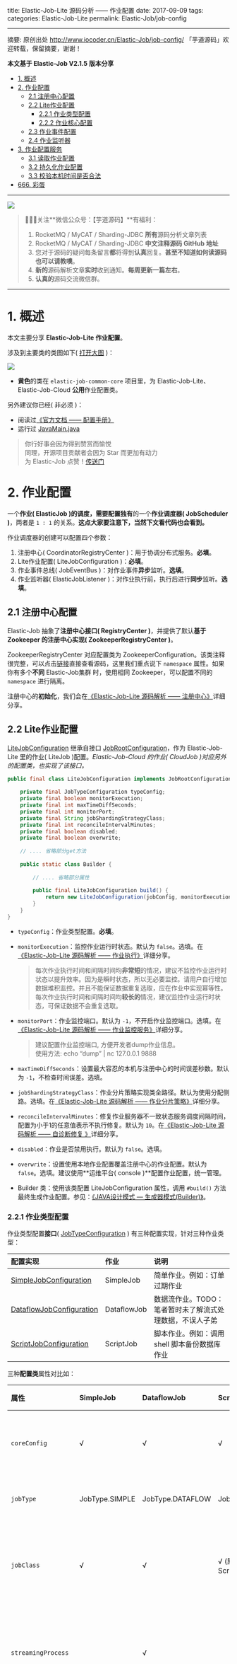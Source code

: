 title: Elastic-Job-Lite 源码分析 —— 作业配置
date: 2017-09-09
tags:
categories: Elastic-Job-Lite
permalink: Elastic-Job/job-config

-------

摘要: 原创出处 http://www.iocoder.cn/Elastic-Job/job-config/ 「芋道源码」欢迎转载，保留摘要，谢谢！

**本文基于 Elastic-Job V2.1.5 版本分享**

- [1. 概述](http://www.iocoder.cn/Elastic-Job/job-config/)
- [2. 作业配置](http://www.iocoder.cn/Elastic-Job/job-config/)
  - [2.1 注册中心配置](http://www.iocoder.cn/Elastic-Job/job-config/)
  - [2.2 Lite作业配置](http://www.iocoder.cn/Elastic-Job/job-config/)
    - [2.2.1 作业类型配置](http://www.iocoder.cn/Elastic-Job/job-config/)
    - [2.2.2 作业核心配置](http://www.iocoder.cn/Elastic-Job/job-config/)
  - [2.3 作业事件配置](http://www.iocoder.cn/Elastic-Job/job-config/)
  - [2.4 作业监听器](http://www.iocoder.cn/Elastic-Job/job-config/)
- [3. 作业配置服务](http://www.iocoder.cn/Elastic-Job/job-config/)
  - [3.1 读取作业配置](http://www.iocoder.cn/Elastic-Job/job-config/)
  - [3.2 持久化作业配置](http://www.iocoder.cn/Elastic-Job/job-config/)
  - [3.3 校验本机时间是否合法](http://www.iocoder.cn/Elastic-Job/job-config/)
- [666. 彩蛋](http://www.iocoder.cn/Elastic-Job/job-config/)

-------

![](http://www.iocoder.cn/images/common/wechat_mp_2017_07_31.jpg)

> 🙂🙂🙂关注**微信公众号：【芋道源码】**有福利：  
> 1. RocketMQ / MyCAT / Sharding-JDBC **所有**源码分析文章列表  
> 2. RocketMQ / MyCAT / Sharding-JDBC **中文注释源码 GitHub 地址**  
> 3. 您对于源码的疑问每条留言**都**将得到**认真**回复。**甚至不知道如何读源码也可以请教噢**。  
> 4. **新的**源码解析文章**实时**收到通知。**每周更新一篇左右**。  
> 5. **认真的**源码交流微信群。

-------

# 1. 概述

本文主要分享 **Elastic-Job-Lite 作业配置**。

涉及到主要类的类图如下( [打开大图](http://www.iocoder.cn/images/Elastic-Job/2017_09_09/01.png) )：

![](http://www.iocoder.cn/images/Elastic-Job/2017_09_09/01.png)

* **黄色**的类在 `elastic-job-common-core` 项目里，为 Elastic-Job-Lite、Elastic-Job-Cloud **公用**作业配置类。

另外建议你已经( 非必须 )：

* 阅读过[《官方文档 —— 配置手册》](http://dangdangdotcom.github.io/elastic-job/elastic-job-lite/02-guide/config-manual/)
* 运行过 [JavaMain.java](https://github.com/dangdangdotcom/elastic-job/blob/8926e94aa7c48dc635a36518da2c4b10194420a5/elastic-job-example/elastic-job-example-lite-java/src/main/java/com/dangdang/ddframe/job/example/JavaMain.java)

> 你行好事会因为得到赞赏而愉悦  
> 同理，开源项目贡献者会因为 Star 而更加有动力  
> 为 Elastic-Job 点赞！[传送门](https://github.com/dangdangdotcom/elastic-job/stargazers)

# 2. 作业配置

一个**作业( ElasticJob )**的调度，需要配置**独有**的一个**作业调度器( JobScheduler )**，两者是 `1 : 1` 的关系。**这点大家要注意下，当然下文看代码也会看到。**

作业调度器的创建可以配置四个参数：

1. 注册中心( CoordinatorRegistryCenter )：用于协调分布式服务。**必填**。
2. Lite作业配置( LiteJobConfiguration )：**必填**。
3. 作业事件总线( JobEventBus )：对作业事件**异步**监听。**选填**。
4. 作业监听器( ElasticJobListener )：对作业执行前，执行后进行**同步**监听。**选填**。

## 2.1 注册中心配置

Elastic-Job 抽象了**注册中心接口( RegistryCenter )**，并提供了默认**基于 Zookeeper 的注册中心实现( ZookeeperRegistryCenter )**。

ZookeeperRegistryCenter 对应配置类为 ZookeeperConfiguration。该类注释很完整，可以点击[链接](https://github.com/dangdangdotcom/elastic-job/blob/7dc099541a16de49f024fc59e46377a726be7f6b/elastic-job-common/elastic-job-common-core/src/main/java/com/dangdang/ddframe/job/reg/zookeeper/ZookeeperConfiguration.java)直接查看源码，这里我们重点说下 `namespace` 属性。如果你有多个**不同** Elastic-Job集群 时，使用相同 Zookeeper，可以配置不同的 `namespace` 进行隔离。

注册中心的**初始化**，我们会在[《Elastic-Job-Lite 源码解析 —— 注册中心》](http://www.iocoder.cn/Elastic-Job/reg-center-zookeeper/?self)详细分享。

## 2.2 Lite作业配置

[LiteJobConfiguration](https://github.com/dangdangdotcom/elastic-job/blob/6617853bf059df373e2cb6ce959038c583ae5064/elastic-job-lite/elastic-job-lite-core/src/main/java/com/dangdang/ddframe/job/lite/config/LiteJobConfiguration.java) 继承自接口 [JobRootConfiguration](https://github.com/dangdangdotcom/elastic-job/blob/6617853bf059df373e2cb6ce959038c583ae5064/elastic-job-common/elastic-job-common-core/src/main/java/com/dangdang/ddframe/job/config/JobRootConfiguration.java)，作为 Elastic-Job-Lite 里的作业( LiteJob )配置。*Elastic-Job-Cloud 的作业( CloudJob )对应另外的配置类，也实现了该接口。*

```Java
public final class LiteJobConfiguration implements JobRootConfiguration {
    
    private final JobTypeConfiguration typeConfig;
    private final boolean monitorExecution;
    private final int maxTimeDiffSeconds;
    private final int monitorPort;
    private final String jobShardingStrategyClass;
    private final int reconcileIntervalMinutes;
    private final boolean disabled;
    private final boolean overwrite;
    
    // .... 省略部分get方法
    
    public static class Builder {
    
        // .... 省略部分属性
    
        public final LiteJobConfiguration build() {
            return new LiteJobConfiguration(jobConfig, monitorExecution, maxTimeDiffSeconds, monitorPort, jobShardingStrategyClass, reconcileIntervalMinutes, disabled, overwrite);
        }
    }
}
```

* `typeConfig`：作业类型配置。**必填**。
* `monitorExecution`：监控作业运行时状态。默认为 `false`。选填。在[《Elastic-Job-Lite 源码解析 —— 作业执行》](http://www.iocoder.cn/Elastic-Job/job-execute/?self)详细分享。

    > 每次作业执行时间和间隔时间均**非常短**的情况，建议不监控作业运行时状态以提升效率。因为是瞬时状态，所以无必要监控。请用户自行增加数据堆积监控。并且不能保证数据重复选取，应在作业中实现幂等性。  
    每次作业执行时间和间隔时间均**较长的**情况，建议监控作业运行时状态，可保证数据不会重复选取。

* `monitorPort`：作业监控端口。默认为 `-1`，不开启作业监控端口。选填。在[《Elastic-Job-Lite 源码解析 —— 作业监控服务》](http://www.iocoder.cn/Elastic-Job/job-monitor/?self)详细分享。

    > 建议配置作业监控端口, 方便开发者dump作业信息。  
    使用方法: echo “dump” | nc 127.0.0.1 9888

* `maxTimeDiffSeconds`：设置最大容忍的本机与注册中心的时间误差秒数。默认为 `-1`，不检查时间误差。选填。
* `jobShardingStrategyClass`：作业分片策略实现类全路径。默认为使用分配侧路。选填。在[《Elastic-Job-Lite 源码解析 —— 作业分片策略》](http://www.iocoder.cn/Elastic-Job/job-sharding-strategy/?self)详细分享。
* `reconcileIntervalMinutes`：修复作业服务器不一致状态服务调度间隔时间，配置为小于1的任意值表示不执行修复。默认为 `10`。在[《Elastic-Job-Lite 源码解析 —— 自诊断修复 》](http://www.iocoder.cn/Elastic-Job/reconcile/?self)详细分享。

* `disabled`：作业是否禁用执行。默认为 `false`。选填。
* `overwrite`：设置使用本地作业配置覆盖注册中心的作业配置。默认为 `false`。选填。建议使用**运维平台( console )**配置作业配置，统一管理。
* Builder 类：使用该类配置 LiteJobConfiguration 属性，调用 `#build()` 方法最终生成作业配置。参见：[《JAVA设计模式 — 生成器模式(Builder)》](http://blog.csdn.net/top_code/article/details/8469297)。

### 2.2.1 作业类型配置

作业类型配置**接口**( [JobTypeConfiguration](https://github.com/dangdangdotcom/elastic-job/blob/6617853bf059df373e2cb6ce959038c583ae5064/elastic-job-common/elastic-job-common-core/src/main/java/com/dangdang/ddframe/job/config/JobTypeConfiguration.java) ) 有三种配置实现，针对三种作业类型：


| 配置实现 | 作业 | 说明 |
| :--- | :--- | :--- |
| [SimpleJobConfiguration](https://github.com/dangdangdotcom/elastic-job/blob/6617853bf059df373e2cb6ce959038c583ae5064/elastic-job-common/elastic-job-common-core/src/main/java/com/dangdang/ddframe/job/config/simple/SimpleJobConfiguration.java) | SimpleJob | 简单作业。例如：订单过期作业  |
| [DataflowJobConfiguration](https://github.com/dangdangdotcom/elastic-job/blob/6617853bf059df373e2cb6ce959038c583ae5064/elastic-job-common/elastic-job-common-core/src/main/java/com/dangdang/ddframe/job/config/dataflow/DataflowJobConfiguration.java) | DataflowJob | 数据流作业。TODO：笔者暂时未了解流式处理数据，不误人子弟  |
| [ScriptJobConfiguration](https://github.com/dangdangdotcom/elastic-job/blob/6617853bf059df373e2cb6ce959038c583ae5064/elastic-job-common/elastic-job-common-core/src/main/java/com/dangdang/ddframe/job/config/script/ScriptJobConfiguration.java) | ScriptJob | 脚本作业。例如：调用 shell 脚本备份数据库作业  |

三种**配置类**属性对比如：

| 属性 | SimpleJob | DataflowJob | ScriptJob | 说明 |
| :--- | :--- | :--- | :--- | :--- |
| `coreConfig` | √ | √ | √ | 作业核心配置 |
| `jobType` | JobType.SIMPLE | JobType.DATAFLOW | JobType.SCRIPT | 作业类型 |
| `jobClass` | √ | √ | √ (默认：ScriptJob.class) | 作业实现类全路径 |
| `streamingProcess` | | √ | | 是否流式处理数据 |
| `scriptCommandLine` | | | √ | 脚本型作业执行命令行 |

**作业类型配置不仅仅适用于 Elastic-Job-Lite，也适用于 Elastic-Job-Cloud。**

### 2.2.2 作业核心配置

作业核心配置( JobCoreConfiguration )，我们可以看到在每种作业类型配置都有该属性( `coreConfig` )。

```Java
public final class JobCoreConfiguration {
    
    private final String jobName;
    private final String cron;
    private final int shardingTotalCount;
    private final String shardingItemParameters;
    private final String jobParameter;
    private final boolean failover;
    private final boolean misfire;
    private final String description;
    private final JobProperties jobProperties;
    
    public static class Builder {
    
        // .... 省略部分属性
    
        public final JobCoreConfiguration build() {
            Preconditions.checkArgument(!Strings.isNullOrEmpty(jobName), "jobName can not be empty.");
            Preconditions.checkArgument(!Strings.isNullOrEmpty(cron), "cron can not be empty.");
            Preconditions.checkArgument(shardingTotalCount > 0, "shardingTotalCount should larger than zero.");
            return new JobCoreConfiguration(jobName, cron, shardingTotalCount, shardingItemParameters, jobParameter, failover, misfire, description, jobProperties);
        }
    }
}
```

* `jobName`：作业名称。**必填。**
* `cron`：cron表达式，用于控制作业触发时间。**必填。**
* `shardingTotalCount`：作业分片总数。如果一个作业启动超过作业分片总数的节点，只有 `shardingTotalCount` 会执行作业。**必填。**在[《Elastic-Job-Lite 源码解析 —— 作业分片策略 》](http://www.iocoder.cn/Elastic-Job/job-sharding-strategy/?self)详细分享。
* `shardingItemParameters`：分片序列号和参数。选填。

    > 分片序列号和参数用等号分隔，多个键值对用逗号分隔  
    分片序列号从0开始，**不可大于或等于**作业分片总数  
    如：  
    0=a,1=b,2=c  

* `jobParameter`：作业自定义参数。选填。

    > 作业自定义参数，可通过传递该参数为作业调度的业务方法传参，用于实现带参数的作业  
    例：每次获取的数据量、作业实例从数据库读取的主键等

* `failover`：是否开启作业执行失效转移。**开启表示如果作业在一次作业执行中途宕机，允许将该次未完成的作业在另一作业节点上补偿执行**。默认为 `false`。选填。在[《Elastic-Job-Lite 源码解析 —— 作业失效转移 》](http://www.iocoder.cn/Elastic-Job/job-failover/?self)详细分享。
* `misfire`：是否开启错过作业重新执行。默认为 `true`。选填。在[《Elastic-Job-Lite 源码解析 —— 作业执行 》](http://www.iocoder.cn/Elastic-Job/job-execute/?self)详细分享。
* `description`：作业描述。选填。
* `jobProperties`：作业属性配置。选填。在[《Elastic-Job-Lite 源码解析 —— 作业执行 》](http://www.iocoder.cn/Elastic-Job/job-execute/?self)详细分享。

    ```Java
    public final class JobProperties {
        
        private EnumMap<JobPropertiesEnum, String> map = new EnumMap<>(JobPropertiesEnum.class);
        
       public enum JobPropertiesEnum {
            
            /**
             * 作业异常处理器.
             */
            JOB_EXCEPTION_HANDLER("job_exception_handler", JobExceptionHandler.class, DefaultJobExceptionHandler.class.getCanonicalName()),
            
            /**
             * 线程池服务处理器.
             */
            EXECUTOR_SERVICE_HANDLER("executor_service_handler", ExecutorServiceHandler.class, DefaultExecutorServiceHandler.class.getCanonicalName());
            
            private final String key;
        
            private final Class<?> classType;
            
            private final String defaultValue;
       }
    }
    ```
    * `JOB_EXCEPTION_HANDLER`：用于扩展**异常处理**类。
    * `EXECUTOR_SERVICE_HANDLER`：用于扩展**作业处理线程池**类。
    * 通过这个属性，我们可以自定义**每个作业**的异常处理和线程池服务。    

## 2.3 作业事件配置

通过作业事件配置( JobEventConfiguration )，实现对作业事件的**异步**监听、处理。在[《Elastic-Job-Lite 源码解析 —— 作业事件追踪》](http://www.iocoder.cn/Elastic-Job/job-event-trace/?self)详细分享。

## 2.4 作业监听器

通过配置作业监听器( ElasticJobListener )，实现对作业执行的**同步**监听、处理。在[《Elastic-Job-Lite 源码解析 —— 作业监听器》](http://www.iocoder.cn/Elastic-Job/job-listener/?self)详细分享。

# 3. 作业配置服务

多个 Elastic-Job-Lite 使用相同**注册中心**和相同 **`namespace`** 组成集群，实现高可用。集群中，使用作业配置服务( ConfigurationService ) 共享作业配置。

```Java
public final class ConfigurationService {

    /**
     * 时间服务
     */
    private final TimeService timeService;
    /**
     * 作业节点数据访问类
     */
    private final JobNodeStorage jobNodeStorage;
    
    public ConfigurationService(final CoordinatorRegistryCenter regCenter, final String jobName) {
        jobNodeStorage = new JobNodeStorage(regCenter, jobName);
        timeService = new TimeService();
    }
}
```

* JobNodeStorage，封装注册中心，提供存储服务。在[《Elastic-Job-Lite 源码解析 —— 作业数据存储》](http://www.iocoder.cn/Elastic-Job/job-storage/?self)详细分享。
* TimeService，时间服务，提供当前时间查询。

    ```Java
    public final class TimeService {
        
        /**
         * 获取当前时间的毫秒数.
         * 
         * @return 当前时间的毫秒数
         */
        public long getCurrentMillis() {
            return System.currentTimeMillis();
        }
    }
    ```

## 3.1 读取作业配置

```Java
/**
* 读取作业配置.
* 
* @param fromCache 是否从缓存中读取
* @return 作业配置
*/
public LiteJobConfiguration load(final boolean fromCache) {
   String result;
   if (fromCache) { // 缓存
       result = jobNodeStorage.getJobNodeData(ConfigurationNode.ROOT);
       if (null == result) {
           result = jobNodeStorage.getJobNodeDataDirectly(ConfigurationNode.ROOT);
       }
   } else {
       result = jobNodeStorage.getJobNodeDataDirectly(ConfigurationNode.ROOT);
   }
   return LiteJobConfigurationGsonFactory.fromJson(result);
}
```

## 3.2 持久化作业配置

```Java
/**
* 持久化分布式作业配置信息.
* 
* @param liteJobConfig 作业配置
*/
public void persist(final LiteJobConfiguration liteJobConfig) {
   checkConflictJob(liteJobConfig);
   if (!jobNodeStorage.isJobNodeExisted(ConfigurationNode.ROOT) || liteJobConfig.isOverwrite()) {
       jobNodeStorage.replaceJobNode(ConfigurationNode.ROOT, LiteJobConfigurationGsonFactory.toJson(liteJobConfig));
   }
}
```

* 调用 `#checkConflictJob(...)` 方法**校验**注册中心存储的作业配置的作业实现类全路径( `jobClass` )和当前的是否相同，如果不同，则认为是**冲突**，不允许存储：

    ```Java
    private void checkConflictJob(final LiteJobConfiguration liteJobConfig) {
       Optional<LiteJobConfiguration> liteJobConfigFromZk = find();
       if (liteJobConfigFromZk.isPresent()
               && !liteJobConfigFromZk.get().getTypeConfig().getJobClass().equals(liteJobConfig.getTypeConfig().getJobClass())) { // jobClass 是否相同
           throw new JobConfigurationException("Job conflict with register center. The job '%s' in register center's class is '%s', your job class is '%s'", 
                   liteJobConfig.getJobName(), liteJobConfigFromZk.get().getTypeConfig().getJobClass(), liteJobConfig.getTypeConfig().getJobClass());
       }
    }
    ```
    
* 当注册中心**未存储**该作业配置 或者 当前作业配置允许替换注册中心作业配置( `overwrite = true` )时，持久化作业配置。

## 3.3 校验本机时间是否合法

```Java
/**
* 检查本机与注册中心的时间误差秒数是否在允许范围.
* 
* @throws JobExecutionEnvironmentException 本机与注册中心的时间误差秒数不在允许范围所抛出的异常
*/
public void checkMaxTimeDiffSecondsTolerable() throws JobExecutionEnvironmentException {
   int maxTimeDiffSeconds =  load(true).getMaxTimeDiffSeconds();
   if (-1  == maxTimeDiffSeconds) {
       return;
   }
   long timeDiff = Math.abs(timeService.getCurrentMillis() - jobNodeStorage.getRegistryCenterTime());
   if (timeDiff > maxTimeDiffSeconds * 1000L) {
       throw new JobExecutionEnvironmentException(
               "Time different between job server and register center exceed '%s' seconds, max time different is '%s' seconds.", timeDiff / 1000, maxTimeDiffSeconds);
   }
}
```

* Elastic-Job-Lite 作业触发是**依赖本机时间**，相同集群使用注册中心时间为基准，校验本机与注册中心的时间误差是否在允许范围内( `LiteJobConfiguration.maxTimeDiffSeconds` )。

# 666. 彩蛋

Elastic-Job-Lite 源码解析系列第一篇文章，希望大家多多支持，预计全部更新完会有 15+ 篇。Elastic-Job-Cloud 源码系列后续也会更新。

道友，分享一波**微信朋友圈**支持支持支持，可好？


